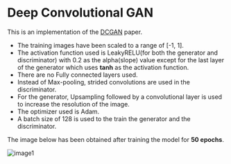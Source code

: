 # Deep Convolutional GAN

This is an implementation of the <a href="https://arxiv.org/abs/1511.06434">DCGAN</a> paper. 

* The training images have been scaled to a range of [-1, 1]. 
* The activation function used is LeakyRELU(for both the generator and discriminator) with 0.2 as the alpha(slope) value except for the last layer of the generator which uses **tanh** as the activation function.
* There are no Fully connected layers used.
* Instead of Max-pooling, strided convolutions are used in the discriminator.
* For the generator, Upsampling followed by a convolutional layer is used to increase the resolution of the image.
* The optimizer used is Adam.
* A batch size of 128 is used to the train the generator and the discriminator.


The image below has been obtained after training the model for **50 epochs**.

![image1](https://raw.githubusercontent.com/yashk2810/DCGAN-Keras/master/images/dcgan.png "image1")
